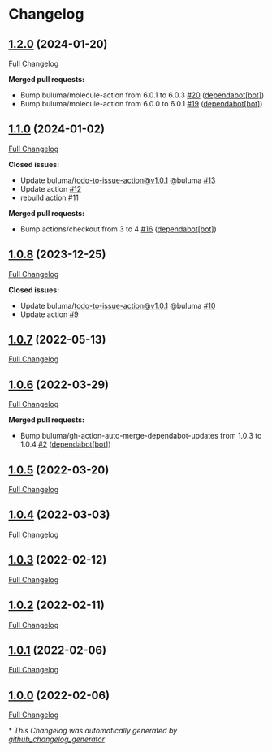 # Changelog

## [1.2.0](https://github.com/buluma/ansible-role-storage/tree/1.2.0) (2024-01-20)

[Full Changelog](https://github.com/buluma/ansible-role-storage/compare/1.1.0...1.2.0)

**Merged pull requests:**

- Bump buluma/molecule-action from 6.0.1 to 6.0.3 [\#20](https://github.com/buluma/ansible-role-storage/pull/20) ([dependabot[bot]](https://github.com/apps/dependabot))
- Bump buluma/molecule-action from 6.0.0 to 6.0.1 [\#19](https://github.com/buluma/ansible-role-storage/pull/19) ([dependabot[bot]](https://github.com/apps/dependabot))

## [1.1.0](https://github.com/buluma/ansible-role-storage/tree/1.1.0) (2024-01-02)

[Full Changelog](https://github.com/buluma/ansible-role-storage/compare/1.0.8...1.1.0)

**Closed issues:**

- Update buluma/todo-to-issue-action@v1.0.1 @buluma [\#13](https://github.com/buluma/ansible-role-storage/issues/13)
- Update action [\#12](https://github.com/buluma/ansible-role-storage/issues/12)
- rebuild action [\#11](https://github.com/buluma/ansible-role-storage/issues/11)

**Merged pull requests:**

- Bump actions/checkout from 3 to 4 [\#16](https://github.com/buluma/ansible-role-storage/pull/16) ([dependabot[bot]](https://github.com/apps/dependabot))

## [1.0.8](https://github.com/buluma/ansible-role-storage/tree/1.0.8) (2023-12-25)

[Full Changelog](https://github.com/buluma/ansible-role-storage/compare/1.0.7...1.0.8)

**Closed issues:**

- Update buluma/todo-to-issue-action@v1.0.1 @buluma [\#10](https://github.com/buluma/ansible-role-storage/issues/10)
- Update action [\#9](https://github.com/buluma/ansible-role-storage/issues/9)

## [1.0.7](https://github.com/buluma/ansible-role-storage/tree/1.0.7) (2022-05-13)

[Full Changelog](https://github.com/buluma/ansible-role-storage/compare/1.0.6...1.0.7)

## [1.0.6](https://github.com/buluma/ansible-role-storage/tree/1.0.6) (2022-03-29)

[Full Changelog](https://github.com/buluma/ansible-role-storage/compare/1.0.5...1.0.6)

**Merged pull requests:**

- Bump buluma/gh-action-auto-merge-dependabot-updates from 1.0.3 to 1.0.4 [\#2](https://github.com/buluma/ansible-role-storage/pull/2) ([dependabot[bot]](https://github.com/apps/dependabot))

## [1.0.5](https://github.com/buluma/ansible-role-storage/tree/1.0.5) (2022-03-20)

[Full Changelog](https://github.com/buluma/ansible-role-storage/compare/1.0.4...1.0.5)

## [1.0.4](https://github.com/buluma/ansible-role-storage/tree/1.0.4) (2022-03-03)

[Full Changelog](https://github.com/buluma/ansible-role-storage/compare/1.0.3...1.0.4)

## [1.0.3](https://github.com/buluma/ansible-role-storage/tree/1.0.3) (2022-02-12)

[Full Changelog](https://github.com/buluma/ansible-role-storage/compare/1.0.2...1.0.3)

## [1.0.2](https://github.com/buluma/ansible-role-storage/tree/1.0.2) (2022-02-11)

[Full Changelog](https://github.com/buluma/ansible-role-storage/compare/1.0.1...1.0.2)

## [1.0.1](https://github.com/buluma/ansible-role-storage/tree/1.0.1) (2022-02-06)

[Full Changelog](https://github.com/buluma/ansible-role-storage/compare/1.0.0...1.0.1)

## [1.0.0](https://github.com/buluma/ansible-role-storage/tree/1.0.0) (2022-02-06)

[Full Changelog](https://github.com/buluma/ansible-role-storage/compare/453feb1c84df3ab29672c059e3f5bbf6f639e530...1.0.0)



\* *This Changelog was automatically generated by [github_changelog_generator](https://github.com/github-changelog-generator/github-changelog-generator)*
